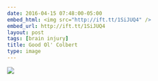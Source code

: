 ```yaml
---
date: 2016-04-15 07:48:00-05:00
embed_html: <img src="http://ift.tt/1SiJUQ4" />
embed_url: http://ift.tt/1SiJUQ4
layout: post
tags: [brain injury]
title: Good Ol' Colbert
type: image
---
```

<img src="http://ift.tt/1SiJUQ4" />

